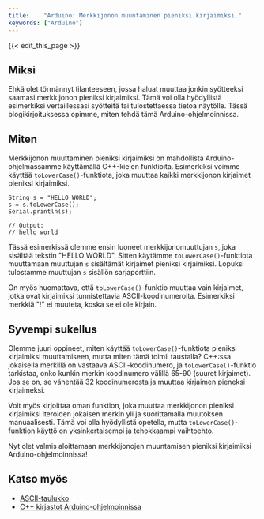 ```yaml
---
title:    "Arduino: Merkkijonon muuntaminen pieniksi kirjaimiksi."
keywords: ["Arduino"]
---
```


{{< edit_this_page >}}

## Miksi

Ehkä olet törmännyt tilanteeseen, jossa haluat muuttaa jonkin syötteeksi saamasi merkkijonon pieniksi kirjaimiksi. Tämä voi olla hyödyllistä esimerkiksi vertaillessasi syötteitä tai tulostettaessa tietoa näytölle. Tässä blogikirjoituksessa opimme, miten tehdä tämä Arduino-ohjelmoinnissa.

## Miten

Merkkijonon muuttaminen pieniksi kirjaimiksi on mahdollista Arduino-ohjelmassamme käyttämällä C++-kielen funktioita. Esimerkiksi voimme käyttää `toLowerCase()`-funktiota, joka muuttaa kaikki merkkijonon kirjaimet pieniksi kirjaimiksi.

```Arduino
String s = "HELLO WORLD";
s = s.toLowerCase();
Serial.println(s);

// Output:
// hello world
```

Tässä esimerkissä olemme ensin luoneet merkkijonomuuttujan `s`, joka sisältää tekstin "HELLO WORLD". Sitten käytämme `toLowerCase()`-funktiota muuttamaan muuttujan `s` sisältämät kirjaimet pieniksi kirjaimiksi. Lopuksi tulostamme muuttujan `s` sisällön sarjaporttiin.

On myös huomattava, että `toLowerCase()`-funktio muuttaa vain kirjaimet, jotka ovat kirjaimiksi tunnistettavia ASCII-koodinumeroita. Esimerkiksi merkkiä "!" ei muuteta, koska se ei ole kirjain.

## Syvempi sukellus

Olemme juuri oppineet, miten käyttää `toLowerCase()`-funktiota pieniksi kirjaimiksi muuttamiseen, mutta miten tämä toimii taustalla? C++:ssa jokaisella merkillä on vastaava ASCII-koodinumero, ja `toLowerCase()`-funktio tarkistaa, onko kunkin merkin koodinumero välillä 65-90 (suuret kirjaimet). Jos se on, se vähentää 32 koodinumerosta ja muuttaa kirjaimen pieneksi kirjaimeksi.

Voit myös kirjoittaa oman funktion, joka muuttaa merkkijonon pieniksi kirjaimiksi iteroiden jokaisen merkin yli ja suorittamalla muutoksen manuaalisesti. Tämä voi olla hyödyllistä opetella, mutta `toLowerCase()`-funktion käyttö on yksinkertaisempi ja tehokkaampi vaihtoehto.

Nyt olet valmis aloittamaan merkkijonojen muuntamisen pieniksi kirjaimiksi Arduino-ohjelmoinnissa!

## Katso myös

- [ASCII-taulukko](https://fi.wikipedia.org/wiki/ASCII)
- [C++ kirjastot Arduino-ohjelmoinnissa](https://www.arduino.cc/reference/en/#libraries)